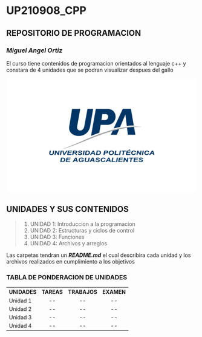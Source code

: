 
# UP210908_CPP
## **REPOSITORIO DE PROGRAMACION**
### _Miguel Angel Ortiz_

El curso tiene contenidos de programacion orientados al lenguaje c++ y constara de 4 unidades que se podran visualizar despues del gallo

<div align="center">
<img src= "imagenes/logo.jpg" width=750 height=300>
</div>

## UNIDADES Y SUS CONTENIDOS
> 1. UNIDAD 1: Introduccion a la programacion
> 2. UNIDAD 2: Estructuras y ciclos de control
> 3. UNIDAD 3: Funciones
> 4. UNIDAD 4: Archivos y arreglos

Las carpetas tendran un **_README.md_** el cual describira cada unidad y los archivos realizados en cumplimiento a los objetivos

### TABLA DE PONDERACION DE UNIDADES

<table class= "default" align="center">
<tr>
  <th>UNIDADES</th>
  <th>TAREAS</th>
  <th>TRABAJOS</th>
  <th>EXAMEN</th>
 </tr>
 <tr>
  <td>Unidad 1</td>
  <td align="center">--</td>
  <td align="center">--</td>
  <td align="center">--</td>
 </tr>
  <tr>
  <td>Unidad 2</td>
  <td align="center">--</td>
  <td align="center">--</td>
  <td align="center">--</td>
 </tr>
<tr>
  <td>Unidad 3</td>
  <td align="center">--</td>
  <td align="center">--</td>
  <td align="center">--</td>
 </tr>
 <tr>
  <td>Unidad 4</td>
  <td align="center">--</td>
  <td align="center">--</td>
  <td align="center">--</td>
 </tr>
 </table>
 
